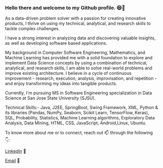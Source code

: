 ### Hello there and welcome to my Github profile. 😄👋

As a data-driven problem solver with a passion for creating innovative products, I thrive on using my technical, analytical, and research skills to tackle complex challenges.

I have a strong interest in analyzing data and discovering valuable insights, as well as developing software based applications.

My background in Computer Software Engineering, Mathematics, and Machine Learning has provided me with a solid foundation to explore and implement Data Science concepts by using a combination of technical, analytical, and research skills, I am able to solve real-world problems and improve existing architecture. I believe in a cycle of continuous improvement - research, execution, analysis, improvisation, and repetition - and enjoy transforming my ideas into tangible products.

Currently, I'm pursuing MS in Software Engineering specialization in Data Science at San Jose State University (SJSU). 

Technical Skills:- Java, J2EE, SpringBoot, Swing Framework, XML, Python & its libraries (Pandas, NumPy, Seaborn, Scikit Learn, TensorFlow, Keras), SQL, Probability, Statistics, Machine Learning algorithms, Exploratory Data Analysis, Data Mining, HTML, CSS, JavaScript, Android,Linux, Ubuntu.

To know more about me or to connect, reach out 📫 through the following :point_down::

<a href="https://www.linkedin.com/in/khushil-modi/">LinkedIn</a> 📇

<a href="mailto:khushilmodi17@gmail.com">Email</a> 📧

<!--
**Khushil-Modi/Khushil-Modi** is a ✨ _special_ ✨ repository because its `README.md` (this file) appears on your GitHub profile.

Here are some ideas to get you started:

- 🔭 I’m currently working on ...
- 🌱 I’m currently learning ...
- 👯 I’m looking to collaborate on ...
- 🤔 I’m looking for help with ...
- 💬 Ask me about ...
- 📫 How to reach me: ...
- 😄 Pronouns: ...
- ⚡ Fun fact: ...
-->
